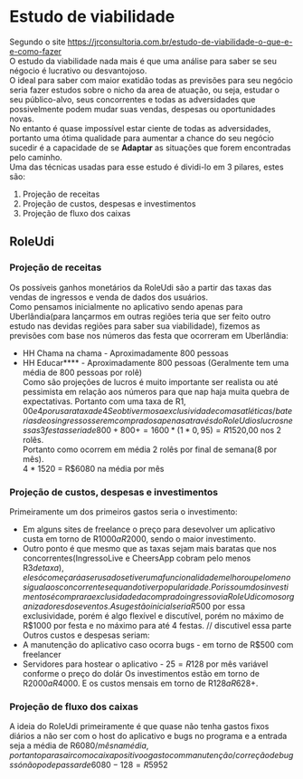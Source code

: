 # Estudo de viabilidade
Segundo o site https://jrconsultoria.com.br/estudo-de-viabilidade-o-que-e-e-como-fazer  
      O estudo da viabilidade nada mais é que uma análise para saber se seu négocio é lucrativo ou desvantojoso.  
    O ideal para saber com maior exatidão todas as previsões para seu negócio seria fazer estudos sobre o nicho da area de atuação,
  ou seja, estudar o seu público-alvo, seus concorrentes e todas as adversidades que possivelmente podem mudar
  suas vendas, despesas ou oportunidades novas.  
    No entanto é quase impossível estar ciente de todas as adversidades, portanto uma ótima qualidade para aumentar
  a chance do seu negócio sucedir é a capacidade de se **Adaptar** as situações que forem encontradas pelo caminho.  
  Uma das técnicas usadas para esse estudo é dividi-lo em 3 pilares, estes são:
1. Projeção de receitas
2. Projeção de custos, despesas e investimentos
3. Projeção de fluxo dos caixas
## RoleUdi
### Projeção de receitas
  Os possíveis ganhos monetários da RoleUdi são a partir das taxas das vendas de ingressos e venda de dados dos usuários.  
  Como pensamos inicialmente no aplicativo sendo apenas para Uberlândia(para lançarmos em outras regiões teria que ser 
  feito outro estudo nas devidas regiões para saber sua viabilidade), fizemos as previsões com base nos números das festa 
  que ocorreram em Uberlândia:
  - HH Chama na chama - Aproximadamente 800 pessoas
  - HH Educar**** - Aproximadamente 800 pessoas
(Geralmente tem uma média de 800 pessoas por rolê)  
Como são projeções de lucros é muito importante ser realista ou até pessimista em relação aos números para que nap haja muita quebra de expectativas.
Portanto com uma taxa de R$1,00 e 4% de taxas de bancos para compras com cartão de crédito e 2% para débito(como a maioria compra com crédito,decidi optar
por usar a taxa de 4% e com uma margem de erro aumentar para 5%).  
Se obtivermos a exclusividade com as atléticas/baterias de os ingressos serem comprados apenas através do RoleUdi os lucros nessas 3 festas seria de
800 + 800 +  = 1600 * ( 1 * 0,95) = R$1520,00 nos 2 rolês.  
Portanto como ocorrem em média 2 rolês por final de semana(8 por mês).  
4 * 1520 = R$6080 na média por mês
### Projeção de custos, despesas e investimentos
Primeiramente um dos primeiros gastos seria o investimento:  
- Em alguns sites de freelance o preço para desevolver um aplicativo custa em torno de R$1000 a R$2000, sendo o maior investimento.
- Outro ponto é que mesmo que as taxas sejam mais baratas que nos concorrentes(IngressoLive e CheersApp cobram pelo menos R$3 de taxa), ele só começará a ser usado se tiver uma funcionalidade melhor ou pelo menos igual aos concorrentes e quando tiver popularidade.  Por isso um dos investimentos é comprar a exclusidade da compra do ingresso via RoleUdi com os organizadores dos eventos. A sugestão inicial seria R$500 por essa exclusividade, porém é algo flexível e discutível, porém no máximo de R$1000 por festa e no máximo para até 4 festas. // discutivel essa parte  
Outros custos e despesas seriam:
- A manutenção do aplicativo caso ocorra bugs - em torno de R$500 com freelancer
- Servidores para hostear o aplicativo - $25 = R$128 por mês variável conforme o preço do dolár
Os investimentos estão em torno de R$2000 a R$4000.
E os custos mensais em torno de R$128 a R$628+.
### Projeção de fluxo dos caixas
A ideia do RoleUdi primeiramente é que quase não tenha gastos fixos diários a não ser com o host do aplicativo e bugs no programa e a entrada seja a média de R$6080/mês na média, portanto para sair com o caixa positivo o gasto com manutenção/correção de bugs só não pode passar de 6080 - 128 = R$5952
